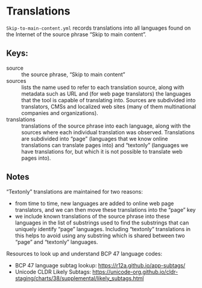 # Translations

`Skip-to-main-content.yml` records translations into all languages found on the Internet
of the source phrase “Skip to main content”.

## Keys:

<dl>
  <dt>source
    <dd>the source phrase, “Skip to main content”
  <dt>sources
    <dd>lists the name used to refer to each translation source, along with
      metadata such as URL and (for web page translators) the languages that the tool
      is capable of translating into. Sources are subdivided into translators, CMSs and
      localized web sites (many of them multinational companies and organizations).
  <dt>translations
    <dd>translations of the source phrase into each language, along with
      the sources where each individual translation was observed. Translations
      are subdivided into “page” (languages that we know online translations can
      translate pages into) and “textonly” (languages we have translations for, but
      which it is not possible to translate web pages into).
</dl>

## Notes

“Textonly” translations are maintained for two reasons:

  - from time to time, new languages are added to online web page translators, and we
      can then move these translations into the “page” key
  - we include known translations of the source phrase into these languages in the list
      of substrings used to find the substrings that can uniquely identify “page”
      languages. Including “textonly” translations in this helps to avoid using
      any substring which is shared between two “page” and “textonly” languages.

Resources to look up and understand BCP 47 language codes:

  - BCP 47 language subtag lookup: https://r12a.github.io/app-subtags/
  - Unicode CLDR Likely Subtags: https://unicode-org.github.io/cldr-staging/charts/38/supplemental/likely_subtags.html
